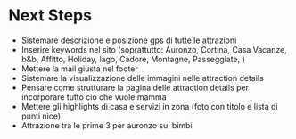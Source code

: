 # Next Steps

- Sistemare descrizione e posizione gps di tutte le attrazioni
- Inserire keywords nel sito (soprattutto: Auronzo, Cortina, Casa Vacanze, b&b, Affitto, Holiday, lago, Cadore, Montagne, Passeggiate, )
- Mettere la mail giusta nel footer
- Sistemare la visualizzazione delle immagini nelle attraction details
- Pensare come strutturare la pagina delle attraction details per incorporare tutto cio che vuole mamma
- Mettere gli highlights di casa e servizi in zona (foto con titolo e lista di punti nice)
- Attrazione tra le prime 3 per auronzo sui bimbi